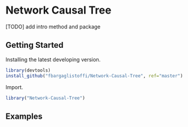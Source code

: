 # Network Causal Tree

[TODO] add intro method and package

## Getting Started

Installing the latest developing version. 

```r
library(devtools)
install_github("fbargaglistoffi/Network-Causal-Tree", ref="master")
```

Import.

```r
library("Network-Causal-Tree")
```

## Examples
